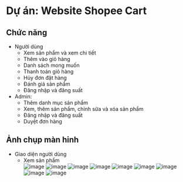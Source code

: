# Dự án: Website Shopee Cart

##  Chức năng
  - Người dùng   
      - Xem sản phẩm và xem chi tiết
    - Thêm vào giỏ hàng
    - Danh sách mong muốn
    - Thanh toán giỏ hàng
    - Hủy đơn đặt hàng 
    - Đánh giá sản phẩm
    - Đăng nhập và đăng suất
   - Admin:
      - Thêm danh mục sản phẩm
      - Xem, thêm sản phẩm, chỉnh sữa và xóa sản phẩm
      - Đăng nhập và đăng suất
      - Duyệt đơn hàng
## Ảnh chụp màn hinh
   - Giao diện người dùng <br>
      - Xem sản phẩm <br>
          ![image](https://user-images.githubusercontent.com/115361329/216119655-8152802f-6ea9-4ccc-9b6a-154240b6af7e.png)
      ![image](https://user-images.githubusercontent.com/115361329/216120266-a08a771c-35e0-403e-9699-424bd10acef2.png)
      ![image](https://user-images.githubusercontent.com/115361329/216120557-bf672ba2-b956-4c68-a141-47ef615621c1.png)
      ![image](https://user-images.githubusercontent.com/115361329/216120821-433b58c7-d9c8-4fd6-af38-7987be7e15d9.png)
      ![image](https://user-images.githubusercontent.com/115361329/216121115-4dd86bba-4dda-43fe-b615-3cac4db8307b.png)
      ![image](https://user-images.githubusercontent.com/115361329/216121223-dad1705d-08d9-424b-ae5c-77ae906ff6a7.png)
      ![image](https://user-images.githubusercontent.com/115361329/216121794-8fe302d2-9a28-4795-9be3-c54b85255967.png)
      ![image](https://user-images.githubusercontent.com/115361329/216121920-f7f1d743-deb2-4079-ab36-6b9696e899a8.png)
      ![image](https://user-images.githubusercontent.com/115361329/216122103-4e39c257-b49f-493e-b2a8-6ec66c0d6038.png)


